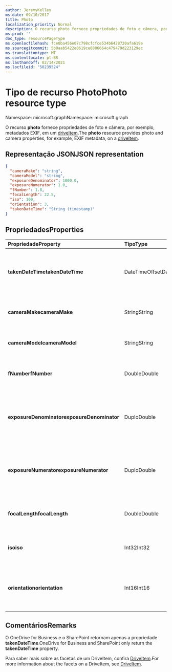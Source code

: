 ```yaml
---
author: JeremyKelley
ms.date: 09/10/2017
title: Photo
localization_priority: Normal
description: O recurso photo fornece propriedades de foto e câmera, por exemplo, metadados EXIF, em um driveItem.
ms.prod: ''
doc_type: resourcePageType
ms.openlocfilehash: fce0ba456e07c798cfcfce534b6428720afa619e
ms.sourcegitcommit: 5b0aab5422e0619ce8806664c479479d223129ec
ms.translationtype: MT
ms.contentlocale: pt-BR
ms.lasthandoff: 02/14/2021
ms.locfileid: "50239524"
---
```

# <a name="photo-resource-type"></a><span data-ttu-id="e1058-103">Tipo de recurso Photo</span><span class="sxs-lookup"><span data-stu-id="e1058-103">Photo resource type</span></span>

<span data-ttu-id="e1058-104">Namespace: microsoft.graph</span><span class="sxs-lookup"><span data-stu-id="e1058-104">Namespace: microsoft.graph</span></span>

<span data-ttu-id="e1058-105">O recurso **photo** fornece propriedades de foto e câmera, por exemplo, metadados EXIF, em um [driveItem](driveitem.md).</span><span class="sxs-lookup"><span data-stu-id="e1058-105">The **photo** resource provides photo and camera properties, for example, EXIF metadata, on a [driveItem](driveitem.md).</span></span>

## <a name="json-representation"></a><span data-ttu-id="e1058-106">Representação JSON</span><span class="sxs-lookup"><span data-stu-id="e1058-106">JSON representation</span></span>

<!-- {
  "blockType": "resource",
  "optionalProperties": [  ],
  "@odata.type": "microsoft.graph.photo"
}-->

```json
{
  "cameraMake": "string",
  "cameraModel": "string",
  "exposureDenominator": 1000.0,
  "exposureNumerator": 1.0,
  "fNumber": 1.8,
  "focalLength": 22.5,
  "iso": 100,
  "orientation": 3,
  "takenDateTime": "String (timestamp)"
}
```

## <a name="properties"></a><span data-ttu-id="e1058-107">Propriedades</span><span class="sxs-lookup"><span data-stu-id="e1058-107">Properties</span></span>

| <span data-ttu-id="e1058-108">Propriedade</span><span class="sxs-lookup"><span data-stu-id="e1058-108">Property</span></span>                | <span data-ttu-id="e1058-109">Tipo</span><span class="sxs-lookup"><span data-stu-id="e1058-109">Type</span></span>           | <span data-ttu-id="e1058-110">Descrição</span><span class="sxs-lookup"><span data-stu-id="e1058-110">Description</span></span>
|:------------------------|:---------------|:----------------------------------
| <span data-ttu-id="e1058-111">**takenDateTime**</span><span class="sxs-lookup"><span data-stu-id="e1058-111">**takenDateTime**</span></span>       | <span data-ttu-id="e1058-112">DateTimeOffset</span><span class="sxs-lookup"><span data-stu-id="e1058-112">DateTimeOffset</span></span> | <span data-ttu-id="e1058-p101">Representa a data e a hora em que a foto foi tirada. Somente leitura.</span><span class="sxs-lookup"><span data-stu-id="e1058-p101">Represents the date and time the photo was taken. Read-only.</span></span>
| <span data-ttu-id="e1058-115">**cameraMake**</span><span class="sxs-lookup"><span data-stu-id="e1058-115">**cameraMake**</span></span>          | <span data-ttu-id="e1058-116">String</span><span class="sxs-lookup"><span data-stu-id="e1058-116">String</span></span>         | <span data-ttu-id="e1058-p102">Fabricante da câmera. Somente leitura.</span><span class="sxs-lookup"><span data-stu-id="e1058-p102">Camera manufacturer. Read-only.</span></span>
| <span data-ttu-id="e1058-119">**cameraModel**</span><span class="sxs-lookup"><span data-stu-id="e1058-119">**cameraModel**</span></span>         | <span data-ttu-id="e1058-120">String</span><span class="sxs-lookup"><span data-stu-id="e1058-120">String</span></span>         | <span data-ttu-id="e1058-p103">Modelo da câmera. Somente leitura.</span><span class="sxs-lookup"><span data-stu-id="e1058-p103">Camera model. Read-only.</span></span>
| <span data-ttu-id="e1058-123">**fNumber**</span><span class="sxs-lookup"><span data-stu-id="e1058-123">**fNumber**</span></span>             | <span data-ttu-id="e1058-124">Double</span><span class="sxs-lookup"><span data-stu-id="e1058-124">Double</span></span>         | <span data-ttu-id="e1058-p104">O valor de f-stop da câmera. Somente leitura.</span><span class="sxs-lookup"><span data-stu-id="e1058-p104">The F-stop value from the camera. Read-only.</span></span>
| <span data-ttu-id="e1058-127">**exposureDenominator**</span><span class="sxs-lookup"><span data-stu-id="e1058-127">**exposureDenominator**</span></span> | <span data-ttu-id="e1058-128">Duplo</span><span class="sxs-lookup"><span data-stu-id="e1058-128">Double</span></span>         | <span data-ttu-id="e1058-p105">O denominador da fração do tempo de exposição da câmera. Somente leitura.</span><span class="sxs-lookup"><span data-stu-id="e1058-p105">The denominator for the exposure time fraction from the camera. Read-only.</span></span>
| <span data-ttu-id="e1058-131">**exposureNumerator**</span><span class="sxs-lookup"><span data-stu-id="e1058-131">**exposureNumerator**</span></span>   | <span data-ttu-id="e1058-132">Duplo</span><span class="sxs-lookup"><span data-stu-id="e1058-132">Double</span></span>         | <span data-ttu-id="e1058-p106">O numerador da fração do tempo de exposição da câmera. Somente leitura.</span><span class="sxs-lookup"><span data-stu-id="e1058-p106">The numerator for the exposure time fraction from the camera. Read-only.</span></span>
| <span data-ttu-id="e1058-135">**focalLength**</span><span class="sxs-lookup"><span data-stu-id="e1058-135">**focalLength**</span></span>         | <span data-ttu-id="e1058-136">Double</span><span class="sxs-lookup"><span data-stu-id="e1058-136">Double</span></span>         | <span data-ttu-id="e1058-p107">A distância focal da câmera. Somente leitura.</span><span class="sxs-lookup"><span data-stu-id="e1058-p107">The focal length from the camera. Read-only.</span></span>
| <span data-ttu-id="e1058-139">**iso**</span><span class="sxs-lookup"><span data-stu-id="e1058-139">**iso**</span></span>                 | <span data-ttu-id="e1058-140">Int32</span><span class="sxs-lookup"><span data-stu-id="e1058-140">Int32</span></span>          | <span data-ttu-id="e1058-p108">O valor de ISO da câmera. Somente leitura.</span><span class="sxs-lookup"><span data-stu-id="e1058-p108">The ISO value from the camera. Read-only.</span></span>
| <span data-ttu-id="e1058-143">**orientation**</span><span class="sxs-lookup"><span data-stu-id="e1058-143">**orientation**</span></span>         | <span data-ttu-id="e1058-144">Int16</span><span class="sxs-lookup"><span data-stu-id="e1058-144">Int16</span></span>          | <span data-ttu-id="e1058-145">O valor de orientação da câmera.</span><span class="sxs-lookup"><span data-stu-id="e1058-145">The orientation value from the camera.</span></span> <span data-ttu-id="e1058-146">Writable no OneDrive Personal.</span><span class="sxs-lookup"><span data-stu-id="e1058-146">Writable on OneDrive Personal.</span></span>      |

## <a name="remarks"></a><span data-ttu-id="e1058-147">Comentários</span><span class="sxs-lookup"><span data-stu-id="e1058-147">Remarks</span></span>

<span data-ttu-id="e1058-148">O OneDrive for Business e o SharePoint retornam apenas a propriedade **takenDateTime**.</span><span class="sxs-lookup"><span data-stu-id="e1058-148">OneDrive for Business and SharePoint only return the **takenDateTime** property.</span></span>

<span data-ttu-id="e1058-149">Para saber mais sobre as facetas de um DriveItem, confira [DriveItem](driveitem.md).</span><span class="sxs-lookup"><span data-stu-id="e1058-149">For more information about the facets on a DriveItem, see [DriveItem](driveitem.md).</span></span>
<!-- {
  "type": "#page.annotation",
  "description": "The photo facet provides details about the camera and settings on the camera for photos.",
  "keywords": "camera make,camera model, exposure, f-stop, iso, orientation",
  "section": "documentation",
  "tocPath": "Facets/Photo"
} -->


